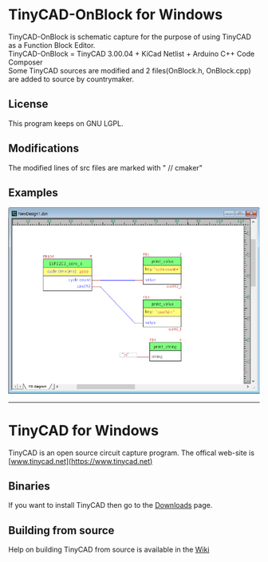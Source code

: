 # TinyCAD-OnBlock for Windows

 TinyCAD-OnBlock is schematic capture for the purpose of using TinyCAD as a Function Block Editor.  
 TinyCAD-OnBlock = TinyCAD 3.00.04 + KiCad Netlist + Arduino C++ Code Composer  
 Some TinyCAD sources are modified and 2 files(OnBlock.h, OnBlock.cpp) are added to source by countrymaker.
 
 
 ## License
 This program keeps on GNU LGPL.  
   
   
 ## Modifications
 The modified lines of src files are marked with " // cmaker"  
  
   
 ## Examples
  
![](./OnBlockCapture1.png)
  
___


# TinyCAD for Windows

TinyCAD is an open source circuit capture program.  The offical web-site is [www.tinycad.net](https://www.tinycad.net)

## Binaries

If you want to install TinyCAD then go to the [Downloads](https://www.tinycad.net/Home/Download) page.

## Building from source

Help on building TinyCAD from source is available in the [Wiki](https://github.com/matt123p/TinyCAD/wiki/How-to-build-TinyCAD)
